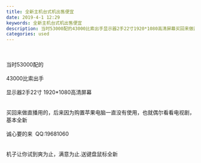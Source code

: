 ```yaml
---
title: 全新主机台式机出售便宜
date: 2019-4-1 12:29
keywords: 全新主机台式机出售便宜
description: 当时53000配的43000比索出手显示器2手22寸1920*1080高清屏幕买回来做直播用的，后来因为购置苹果电脑一直没有使用，也就偶尔看看电视剧，基本全新诚心要的来  QQ:19681060机子让你试到爽为止，满意为止.送键盘鼠标全新
categories: used
---
```

<td class="t_f" id="postmessage_3363477">

<br/>
<br/>
当时53000配的<br/>
<br/>
43000比索出手<br/>
<br/>
显示器2手22寸 1920*1080高清屏幕<br/>
<br/>
<br/>
买回来做直播用的，后来因为购置苹果电脑一直没有使用，也就偶尔看看电视剧，基本全新<br/>
<br/>
诚心要的来  QQ:19681060<br/>
<br/>
<br/>
机子让你试到爽为止，满意为止.送键盘鼠标全新<img alt="" border="0" class="zoom" data-cf-modified-29a42078582f2a6e4e090567-="" file="http://www.flw.ph/data/attachment/album/201904/01/123416x47f6fps8vfspr11.png" id="aimg_XzGP6" lazyloadthumb="1" onclick="" onmouseover="" src="http://www.flw.ph/data/attachment/album/201904/01/123416x47f6fps8vfspr11.png"/><br/>
<img alt="" border="0" class="zoom" data-cf-modified-29a42078582f2a6e4e090567-="" file="https://ibb.co/dDMbfd5" id="aimg_WQ31S" lazyloadthumb="1" onclick="" onmouseover="" src="https://ibb.co/dDMbfd5"/><br/>
<br/>
<img alt="" border="0" class="zoom" data-cf-modified-29a42078582f2a6e4e090567-="" file="http://www.flw.ph/data/appbyme/upload/image/201812/13/2p0cjS5bKnUB.jpg" id="aimg_sq0Qy" lazyloadthumb="1" onclick="" onmouseover="" src="http://www.flw.ph/data/appbyme/upload/image/201812/13/2p0cjS5bKnUB.jpg"/><br/>
<img alt="" border="0" class="zoom" data-cf-modified-29a42078582f2a6e4e090567-="" file="http://www.flw.ph/data/appbyme/upload/image/201812/13/0VZsv3Cl091o.jpg" id="aimg_ZnRiJ" lazyloadthumb="1" onclick="" onmouseover="" src="http://www.flw.ph/data/appbyme/upload/image/201812/13/0VZsv3Cl091o.jpg"/><br/>
<br/>
</td>
